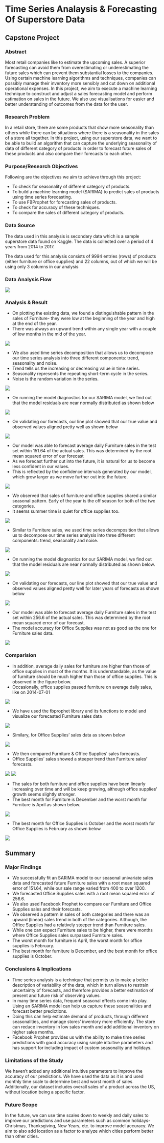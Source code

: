 # Time Series Analaysis & Forecasting Of Superstore Data

## Capstone Project

### Abstract

Most retail companies like to estimate the upcoming sales. A superior forecasting can avoid
them from overestimating or underestimating the future sales which can prevent them
substantial losses to the companies. Using certain machine learning algorithms and techniques,
companies can possibly manage their inventory more sensibly and cut down on additional
operational expenses. In this project, we aim to execute a machine learning technique to
construct and adjust a sales forecasting model and perform estimation on sales in the future.
We also use visualisations for easier and better understanding of outcomes from the data for
the user.

### Research Problem

In a retail store, there are some products that show more seasonality than others while there
can be situations where there is a seasonality in the sales of a store all together. In this project,
using our superstore data, we want to be able to build an algorithm that can capture the
underlying seasonality of data of different category of products in order to forecast future sales
of these products and also compare their forecasts to each other.

### Purpose/Research Objectives

Following are the objectives we aim to achieve through this project:

- To check for seasonality of different category of products.
- To build a machine learning model (SARIMA) to predict sales of products using time series forecasting.
- To use FBProphet for forecasting sales of products.
- To check for accuracy of these techniques.
- To compare the sales of different category of products.

### Data Source

The data used in this analysis is secondary data which is a sample superstore data found on
Kaggle. The data is collected over a period of 4 years from 2014 to 2017.

The data used for this analysis consists of 9994 entries (rows) of products (either furniture or
office supplies) and 22 columns, out of which we will be using only 3 columns in our analysis

### Data Analysis Flow

![](./images/capstone_project_screenshot1.png)

### Analysis & Result

- On plotting the existing data, we found a distinguishable pattern in the sales of Furniture- they were low at the beginning of the year and high at the end of the year.
- There was always an upward trend within any single year with a couple of low months in the mid of the year.

![](./images/capstone_project_screenshot2.png)

- We also used time series decomposition that allows us to decompose our time series analysis into three different components: trend, seasonality and noise.
- Trend tells us the increasing or decreasing value in time series.
- Seasonality represents the repeating short-term cycle in the series.
- Noise is the random variation in the series.

![](./images/capstone_project_screenshot3.png)

- On running the model diagnostics for our SARIMA model, we find out that the model residuals are near normally distributed as shown below

![](./images/capstone_project_screenshot4.png)

- On validating our forecasts, our line plot showed that our true value and observed values aligned pretty well as shown below

![](./images/capstone_project_screenshot5.png)

- Our model was able to forecast average daily Furniture sales in the test set within 151.64 of the actual sales. This was determined by the root mean squared error of our forecast
- As we forecast further out into the future, it is natural for us to become less confident in our values.
- This is reflected by the confidence intervals generated by our model, which grow larger as we move further out into the future.

![](./images/capstone_project_screenshot7.png)

- We observed that sales of furniture and office supplies shared a similar seasonal pattern. Early of the year is the off season for both of the two categories.
- It seems summer time is quiet for office supplies too.

![](./images/capstone_project_screenshot8.png)

- Similar to Furniture sales, we used time series decomposition that allows us to decompose our time series analysis into three different components: trend, seasonality
and noise.

![](./images/capstone_project_screenshot9.png)

- On running the model diagnostics for our SARIMA model, we find out that the model residuals are near normally distributed as shown below.

![](./images/capstone_project_screenshot10.png)

- On validating our forecasts, our line plot showed that our true value and observed values aligned pretty well for later years of forecasts as shown below

![](./images/capstone_project_screenshot11.png)

- Our model was able to forecast average daily Furniture sales in the test set within 256.6 of the actual sales. This was determined by the root mean squared error of our forecast.
- The model accuracy for Office Supplies was not as good as the one for Furniture sales data.

![](./images/capstone_project_screenshot12.png)

### Comparision

- In addition, average daily sales for furniture are higher than those of office supplies in most
of the months. It is understandable, as the value of furniture should be much higher than
those of office supplies. This is observed in the figure below.
- Occasionally, office supplies passed furniture on average daily sales, like on 2014-07-01

![](./images/capstone_project_screenshot13.png)

- We have used the fbprophet library and its functions to model and visualize our forecasted Furniture sales data

![](./images/capstone_project_screenshot14.png)

- Similary, for Office Supplies’ sales data as shown below

![](./images/capstone_project_screenshot15.png)

- We then compared Furniture & Office Supplies’ sales forecasts.
- Office Supplies’ sales showed a steeper trend than Furniture sales’ forecasts.

![](./images/capstone_project_screenshot16.png)
![](./images/capstone_project_screenshot17.png)

- The sales for both furniture and office supplies have been linearly increasing over time and
will be keep growing, although office supplies’ growth seems slightly stronger.
- The best month for Furniture is December and the worst month for Furniture is April as
shown below.

![](./images/capstone_project_screenshot18.png)

- The best month for Office Supplies is October and the worst month for Office Supplies is
February as shown below

![](./images/capstone_project_screenshot19.png)

## Summary

### Major Findings

- We successfully fit an SARIMA model to our seasonal univariate sales data and
forecasted future Furniture sales with a root mean squared error of 151.64, while our
sale range varied from 400 to over 1200.
- We forecasted Office Supplies sales with a root mean squared error of 256.6.
- We also used Facebook Prophet to compare our Furniture and Office Supplies sales
and their forecasts.
- We observed a pattern in sales of both categories and there was an upward (linear) sales
trend in both of the categories. Although, the Office Supplies had a relatively steeper
trend than Furniture sales.
- While one can expect Furniture sales to be higher, there were months where Office
Supplies sales surpassed Furniture sales.
- The worst month for furniture is April, the worst month for office supplies is February.
- The best month for furniture is December, and the best month for office supplies is
October.

### Conclusions & Implications

- Time series analysis is a technique that permits us to make a better description of
variability of the data, which in turn allows to restrain uncertainty of forecasts, and
therefore provides a better estimation of present and future risk of observing values.
- In many time series data, frequent seasonal effects come into play. Using an SARIMA
model can help us capture these seasonalities and forecast better predictions.
- Doing this can help estimate demand of products, through different seasonalities, and
manage stores’ inventory more efficiently. The store can reduce inventory in low sales
month and add additional inventory on higher sales months.
- Facebook Prophet provides us with the ability to make time series predictions with good
accuracy using simple intuitive parameters and has support for including impact of
custom seasonality and holidays.

### Limitations of the Study

We haven’t added any additional intuitive parameters to improve the accuracy of our
predictions. We have used the data as it is and used monthly time scale to determine best and
worst month of sales. Additionally, our dataset includes overall sales of a product across the
US, without location being a specific factor.

### Future Scope

In the future, we can use time scales down to weekly and daily sales to improve our predictions
and use parameters such as common holidays- Christmas, Thanksgiving, New Years, etc. to
improve model accuracy. We aim to also add location as a factor to analyze which cities
perform better than other cities.


